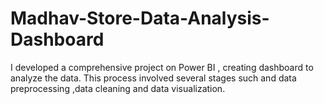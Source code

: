 # Madhav-Store-Data-Analysis-Dashboard
I developed a comprehensive project on Power BI , creating dashboard to analyze the data. This process involved several stages such and data preprocessing ,data cleaning and data visualization.
